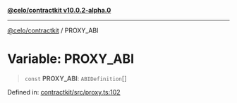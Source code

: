 [**@celo/contractkit v10.0.2-alpha.0**](../README.md)

***

[@celo/contractkit](../globals.md) / PROXY\_ABI

# Variable: PROXY\_ABI

> `const` **PROXY\_ABI**: `ABIDefinition`[]

Defined in: [contractkit/src/proxy.ts:102](https://github.com/celo-org/developer-tooling/blob/master/packages/sdk/contractkit/src/proxy.ts#L102)
